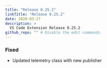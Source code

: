 ```yaml
---
title: "Release 0.25.2"
linkTitle: "Release 0.25.2"
date: 2020-03-27
description: >
  VS Code Extension Release 0.25.2
github_repo: "" # Disable the edit commands
---
```


### Fixed

- Updated telemetry class with new publisher

